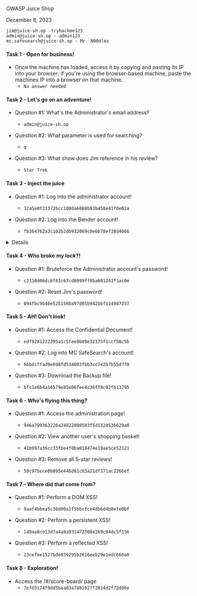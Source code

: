 OWASP Juice Shop

December 8, 2023 

```
jim@juice-sh.op -tryhackme123
admin@juice-sh.op - admin123
mc.safesearch@juice-sh.op - Mr. N00dles
```

#### Task 1 - Open for business!

- Once the machine has loaded, access it by copying and pasting its IP into your browser; if you're using the browser-based machine, paste the machines IP into a browser on that machine.
	- `No answer needed`

#### Task 2 - Let's go on an adventure!

- Question #1: What's the Administrator's email address?
	- `admin@juice-sh.op`

- Question #2: What parameter is used for searching? 	
	- `q`

- Question #3: What show does Jim reference in his review?
	- `Star Trek`

#### Task 3 - Inject the juice

- Question #1: Log into the administrator account!
	- `32a5e0f21372bcc1000a6088b93b458e41f0e02a`

- Question #2: Log into the Bender account!
	- `fb364762a3c102b2db932069c0e6b78e738d4066`

<details>
	Steps:
	Just put this in the username when you intercept the POST request in the website using burp. 

 	This

 	
</details>

#### Task 4 - Who broke my lock?!

- Question #1: Bruteforce the Administrator account's password!
	- `c2110d06dc6f81c67cd8099ff0ba601241f1ac0e`

- Question #2: Reset Jim's password!
	- `094fbc9b48e525150ba97d05b942bbf114987257`

#### Task 5 - AH! Don't look!

- Question #1: Access the Confidential Document!
	- `edf9281222395a1c5fee9b89e32175f1ccf50c5b`

- Question #2: Log into MC SafeSearch's account!
	- `66bdcffad9e698fd534003fbb3cc7e2b7b55d7f0`

- Question #3: Download the Backup file!
	- `bfc1e6b4a16579e85e06fee4c36ff8c02fb13795`

#### Task 6 - Who's flying this thing?

- Question #1: Access the administration page!
	- `946a799363226a24822008503f5d1324536629a0`

- Question #2: View another user's shopping basket!
	- `41b997a36cc33fbe4f0ba018474e19ae5ce52121`

- Question #3: Remove all 5-star reviews!
	- `50c97bcce0b895e446d61c83a21df371ac2266ef`

#### Task 7 - Where did that come from?

- Question #1: Perform a DOM XSS!
	- `9aaf4bbea5c30d00a1f5bbcfce4db6d4b0efe0bf`

- Question #2: Perform a persistent XSS!
	- `149aa8ce13d7a4a8a931472308e269c94dc5f156`

- Question #3: Perform a reflected XSS!
	- `23cefee1527bde039295b2616eeb29e1edc660a0`

#### Task 8 - Exploration!

- Access the /#/score-board/ page
	- `7efd3174f9dd5baa03a7882027f2824d2f72d86e`
